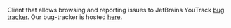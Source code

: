Client that allows browsing and reporting issues to JetBrains YouTrack [bug tracker](http://www.jetbrains.com/youtrack). Our bug-tracker is hosted [here](http://youtrack-android.myjetbrains.com/youtrack/issues).